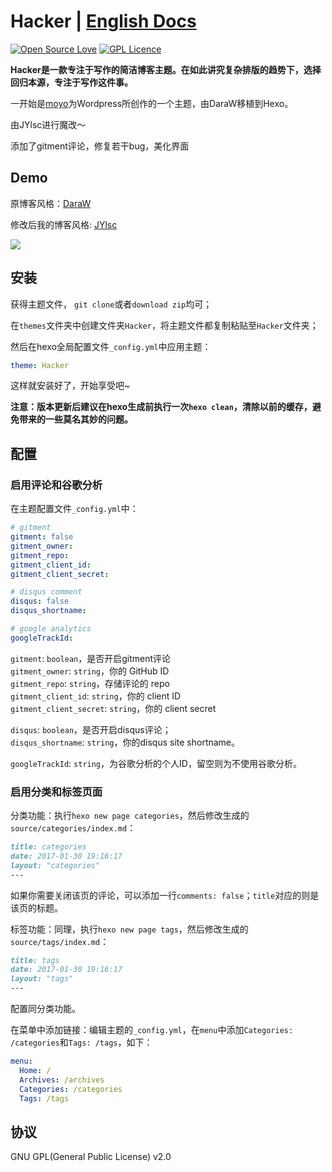 # Hacker | [English Docs](/README.md)
[![Open Source Love](https://badges.frapsoft.com/os/v1/open-source.svg?v=103)](https://github.com/ellerbrock/open-source-badge/)  [![GPL Licence](https://badges.frapsoft.com/os/gpl/gpl.svg?v=103)](https://opensource.org/licenses/GPL-2.0)  


__Hacker是一款专注于写作的简洁博客主题。在如此讲究复杂排版的趋势下，选择回归本源，专注于写作这件事。__  

一开始是[moyo](http://liuxinyu.me/)为Wordpress所创作的一个主题，由DaraW移植到Hexo。

由JYlsc进行魔改～

添加了gitment评论，修复若干bug，美化界面

## Demo
原博客风格：[DaraW](http://blog.daraw.cn/)

修改后我的博客风格: [JYlsc](http://www.aizhp.net)  

![](https://ooo.0o0.ooo/2016/08/04/57a306f56bee2.png
)

## 安装
获得主题文件， `git clone`或者`download zip`均可；  

在`themes`文件夹中创建文件夹`Hacker`，将主题文件都复制粘贴至`Hacker`文件夹；  

然后在hexo全局配置文件`_config.yml`中应用主题：

```yaml
theme: Hacker
```
这样就安装好了，开始享受吧~

__注意：版本更新后建议在hexo生成前执行一次`hexo clean`，清除以前的缓存，避免带来的一些莫名其妙的问题。__

## 配置
### 启用评论和谷歌分析
在主题配置文件`_config.yml`中：

```yaml
# gitment
gitment: false
gitment_owner:
gitment_repo:
gitment_client_id:
gitment_client_secret:

# disqus comment
disqus: false
disqus_shortname:

# google analytics
googleTrackId:
```

`gitment`: `boolean`，是否开启gitment评论  
`gitment_owner`: `string`，你的 GitHub ID  
`gitment_repo`: `string`，存储评论的 repo  
`gitment_client_id`: `string`，你的 client ID  
`gitment_client_secret`: `string`，你的 client secret  

`disqus`: `boolean`，是否开启disqus评论；  
`disqus_shortname`: `string`，你的disqus site shortname。  

`googleTrackId`: `string`，为谷歌分析的个人ID，留空则为不使用谷歌分析。

### 启用分类和标签页面
分类功能：执行`hexo new page categories`，然后修改生成的`source/categories/index.md`：
``` markdown
title: categories
date: 2017-01-30 19:16:17
layout: "categories"
---  
```
如果你需要关闭该页的评论，可以添加一行`comments: false`；`title`对应的则是该页的标题。  

标签功能：同理，执行`hexo new page tags`，然后修改生成的`source/tags/index.md`：
``` markdown
title: tags
date: 2017-01-30 19:16:17
layout: "tags"
---  
```
配置同分类功能。

在菜单中添加链接：编辑主题的`_config.yml`，在`menu`中添加`Categories: /categories`和`Tags: /tags`，如下：
``` yml
menu:
  Home: /
  Archives: /archives
  Categories: /categories
  Tags: /tags
```



## 协议

GNU GPL(General Public License) v2.0
